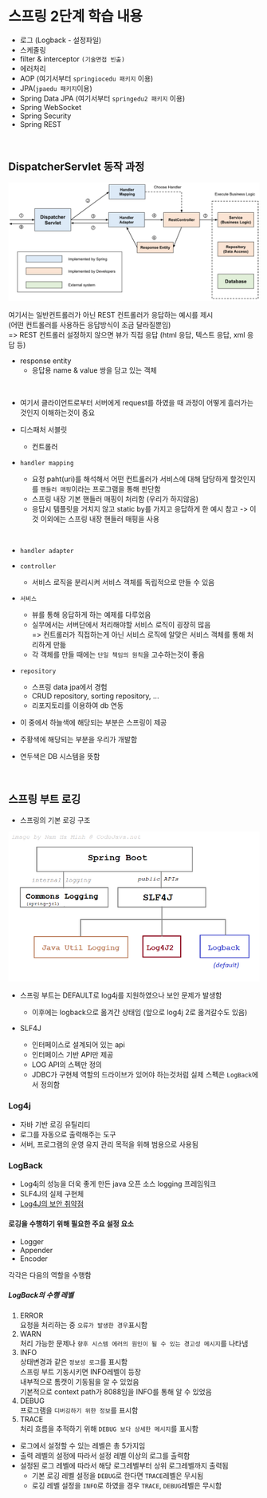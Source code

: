 # 스프링 2단계 학습 내용

- 로그 (Logback - 설정파일)
- 스케줄링
- filter & interceptor `(기술면접 빈출)`
- 에러처리
- AOP (여기서부터 `springiocedu 패키지` 이용)
- JPA(`jpaedu 패키지`이용)
- Spring Data JPA (여기서부터 `springedu2 패키지` 이용)
- Spring WebSocket
- Spring Security
- Spring REST


<br>

## DispatcherServlet 동작 과정

![img.png](img.png)

여기서는 일반컨트롤러가 아닌 REST 컨트롤러가 응답하는 예시를 제시<br>
(어떤 컨트롤러를 사용하든 응답방식이 조금 달라질뿐임)<br>
=> REST 컨트롤러 설정하지 않으면 뷰가 직접 응답 (html 응답, 텍스트 응답, xml 응답 등)
<br>

- response entity
  - 응답용 name & value 쌍을 담고 있는 객체

<br>

- 여기서 클라이언트로부터 서버에게 request를 하였을 때 과정이 어떻게 흘러가는 것인지 이해하는것이 중요


- 디스패처 서블릿
  - 컨트롤러

- `handler mapping`
  - 요청 paht(uri)를 해석해서 어떤 컨트롤러가 서비스에 대해 담당하게 할것인지를 `핸들러 매핑`이라는 프로그램을 통해 판단함
  - 스프링 내장 기본 핸들러 매핑이 처리함 (우리가 하지않음)
  - 응답시 템플릿을 거치지 않고 static by를 가지고 응답하게 한 예시 참고 -> 이것 이외에는 스프링 내장 핸들러 매핑을 사용

<br>

- `handler adapter`


- `controller`
  - 서비스 로직을 분리시켜 서비스 객체를 독립적으로 만들 수 있음


- `서비스`
  - 뷰를 통해 응답하게 하는 예제를 다루었음
  - 실무에서는 서버단에서 처리해야할 서비스 로직이 굉장히 많음 <br>=> 컨트롤러가 직접하는게 아닌 서비스 로직에 알맞은 서비스 객체를 통해 처리하게 만듦
  - 각 객체를 만들 때에는 `단일 책임의 원칙`을 고수하는것이 좋음


- `repository`
  - 스프링 data jpa에서 경험
  - CRUD repository, sorting repository, ...
  - 리포지토리를 이용하여 db 연동


- 이 중에서 하늘색에 해당되는 부분은 스프링이 제공

- 주황색에 해당되는 부분을 우리가 개발함
- 연두색은 DB 시스템을 뜻함







<br>

## 스프링 부트 로깅

- 스프링의 기본 로깅 구조

![img_1.png](img_1.png)


- 스프링 부트는 DEFAULT로 log4j를 지원하였으나 보안 문제가 발생함
  - 이후에는 logback으로 옮겨간 상태임 (앞으로 log4j 2로 옮겨갈수도 있음)


- SLF4J
  - 인터페이스로 설계되어 있는 api
  - 인터페이스 기반 API만 제공
  - LOG API의 스펙만 정의
  - JDBC가 구현체 역할의 드라이브가 있어야 하는것처럼 실제 스펙은 `LogBack`에서 정의함


### Log4j


- 자바 기반 로깅 유틸리티
- 로그를 자동으로 출력해주는 도구
- 서버, 프로그램의 운영 유지 관리 목적을 위해 범용으로 사용됨





### LogBack

- Log4j의 성능을 더욱 좋게 만든 java 오픈 소스 logging 프레임워크
- SLF4J의 실제 구현체
- [Log4J의 보안 취약점](https://www.lgcns.com/blog/cns-tech/security/22605/77)

#### 로깅을 수행하기 위해 필요한 주요 설정 요소

- Logger
- Appender
- Encoder

각각은 다음의 역할을 수행함


##### LogBack의 수행 레벨

1. ERROR<BR> 요청을 처리하는 중 `오류가 발생한 경우`표시함
2. WARN<BR> 처리 가능한 문제나 `향후 시스템 에러의 원인이 될 수 있는 경고성 메시지`를 나타냄
3. INFO<BR> 상태변경과 같은 `정보성 로그`를 표시함<BR>스프링 부트 기동시키면 INFO레벨이 등장<BR>내부적으로 톰캣이 기동됨을 알 수 있었음<BR> 기본적으로 context path가 8088임을 INFO를 통해 알 수 있었음
4. DEBUG<BR> 프로그램을 `디버깅하기 위한 정보`를 표시함
5. TRACE<BR> 처리 흐름을 추적하기 위해 `DEBUG 보다 상세한 메시지`를 표시함


- 로그에서 설정할 수 있는 레벨은 총 5가지임
- 출력 레벨의 설정에 따라서 설정 레벨 이상의 로그를 출력함
- 설정된 로그 레벨에 따라서 해당 로그레벨부터 상위 로그레벨까지 출력됨
  - 기본 로깅 레벨 설정을 `DEBUG`로 한다면 `TRACE`레벨은 무시됨
  - 로깅 레벨 설정을 `INFO`로 하였을 경우 `TRACE`, `DEBUG`레벨은 무시함


